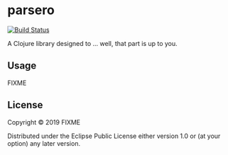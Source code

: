 # parsero

[![Build Status](https://travis-ci.com/carocad/parsero.svg?branch=master)](https://travis-ci.com/carocad/parsero)

A Clojure library designed to ... well, that part is up to you.

## Usage

FIXME

## License

Copyright © 2019 FIXME

Distributed under the Eclipse Public License either version 1.0 or (at
your option) any later version.
